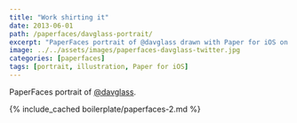 ```yaml
---
title: "Work shirting it"
date: 2013-06-01
path: /paperfaces/davglass-portrait/
excerpt: "PaperFaces portrait of @davglass drawn with Paper for iOS on an iPad."
image: ../../assets/images/paperfaces-davglass-twitter.jpg
categories: [paperfaces]
tags: [portrait, illustration, Paper for iOS]
---
```


PaperFaces portrait of [@davglass](https://twitter.com/davglass).

{% include_cached boilerplate/paperfaces-2.md %}
